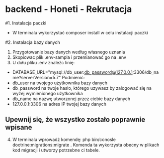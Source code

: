 # backend - Honeti - Rekrutacja

#1. Instalacja paczki
* W terminalu wykorzystać composer install w celu instalacji paczki

#2. Instalacja bazy danych

1. Przygotowanie bazy danych według własnego uznania
2. Skopiowac plik .env-sampla i przemianować go na .env
3. U dołu pliku .env znaleźc linię:
* DATABASE_URL="mysql://db_user:db_password@127.0.0.1:3306/db_name?serverVersion=5.7"
Podmienić:
* db_user na twojego użytkownika bazy danych
* db_password na twoje hasło, którego uzywasz by zalogować się na wyżej wymienionego użytkownika
* db_name na nazwę utworzonej przez ciebie bazy danych
* 127.0.0.1:3306 na adres IP twojej bazy danych 

## Upewnij się, że wszystko zostało poprawnie wpisane

4. W terminalu wprowadź komendę: php bin/conosle doctrine:migrations:migrate . 
Komenda ta wykorzysta obecny w plikach kod migracji i utworzy potrzebne ci tabele.